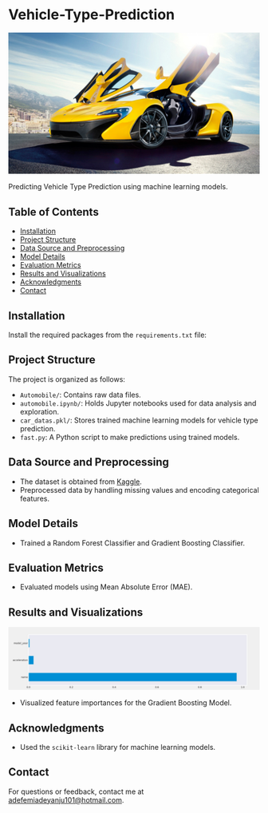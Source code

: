 # Vehicle-Type-Prediction

![Vehicle-Type-Prediction](supercar.jpg)

Predicting Vehicle Type Prediction using machine learning models.

## Table of Contents
- [Installation](#installation)
- [Project Structure](#project-structure)
- [Data Source and Preprocessing](#data-source-and-preprocessing)
- [Model Details](#model-details)
- [Evaluation Metrics](#evaluation-metrics)
- [Results and Visualizations](#results-and-visualizations)
- [Acknowledgments](#acknowledgments)
- [Contact](#contact)

## Installation
Install the required packages from the `requirements.txt` file:

## Project Structure
The project is organized as follows:

- `Automobile/`: Contains raw data files.
- `automobile.ipynb/`: Holds Jupyter notebooks used for data analysis and exploration.
- `car_datas.pkl/`: Stores trained machine learning models for vehicle type prediction.
- `fast.py`: A Python script to make predictions using trained models.

## Data Source and Preprocessing
- The dataset is obtained from [Kaggle](https://www.kaggle.com/dataset).
- Preprocessed data by handling missing values and encoding categorical features.

## Model Details
- Trained a Random Forest Classifier and Gradient Boosting Classifier.

## Evaluation Metrics
- Evaluated models using Mean Absolute Error (MAE).

## Results and Visualizations
![Results](feature.jpg)
- Visualized feature importances for the Gradient Boosting Model.

## Acknowledgments
- Used the `scikit-learn` library for machine learning models.

## Contact
For questions or feedback, contact me at adefemiadeyanju101@hotmail.com.



